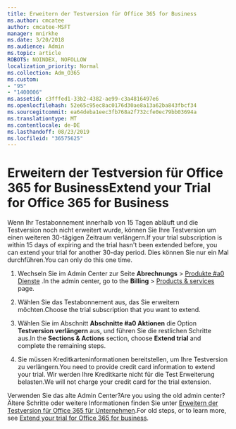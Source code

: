 ```yaml
---
title: Erweitern der Testversion für Office 365 for Business
ms.author: cmcatee
author: cmcatee-MSFT
manager: mnirkhe
ms.date: 3/20/2018
ms.audience: Admin
ms.topic: article
ROBOTS: NOINDEX, NOFOLLOW
localization_priority: Normal
ms.collection: Adm_O365
ms.custom:
- "95"
- "1400006"
ms.assetid: c3fffed1-33b2-4382-ae99-c3a4816497e6
ms.openlocfilehash: 52e65c95ec8ac0176d30ae8a13a62ba843fbcf34
ms.sourcegitcommit: ea64deba1eec3fb768a2f732cfe0ec79bb03694a
ms.translationtype: MT
ms.contentlocale: de-DE
ms.lasthandoff: 08/23/2019
ms.locfileid: "36575625"
---
```

# <a name="extend-your-trial-for-office-365-for-business"></a><span data-ttu-id="fa4a9-102">Erweitern der Testversion für Office 365 for Business</span><span class="sxs-lookup"><span data-stu-id="fa4a9-102">Extend your Trial for Office 365 for Business</span></span>

<span data-ttu-id="fa4a9-103">Wenn Ihr Testabonnement innerhalb von 15 Tagen abläuft und die Testversion noch nicht erweitert wurde, können Sie Ihre Testversion um einen weiteren 30-tägigen Zeitraum verlängern.</span><span class="sxs-lookup"><span data-stu-id="fa4a9-103">If your trial subscription is within 15 days of expiring and the trial hasn't been extended before, you can extend your trial for another 30-day period.</span></span> <span data-ttu-id="fa4a9-104">Dies können Sie nur ein Mal durchführen.</span><span class="sxs-lookup"><span data-stu-id="fa4a9-104">You can only do this one time.</span></span>
  
1. <span data-ttu-id="fa4a9-105">Wechseln Sie im Admin Center zur Seite **Abrechnungs** \> [Produkte #a0 Dienste](https://go.microsoft.com/fwlink/p/?linkid=842054) .</span><span class="sxs-lookup"><span data-stu-id="fa4a9-105">In the admin center, go to the **Billing** \> [Products & services](https://go.microsoft.com/fwlink/p/?linkid=842054) page.</span></span>

2. <span data-ttu-id="fa4a9-106">Wählen Sie das Testabonnement aus, das Sie erweitern möchten.</span><span class="sxs-lookup"><span data-stu-id="fa4a9-106">Choose the trial subscription that you want to extend.</span></span>

3. <span data-ttu-id="fa4a9-107">Wählen Sie im Abschnitt **Abschnitte #a0 Aktionen** die Option **Testversion verlängern** aus, und führen Sie die restlichen Schritte aus.</span><span class="sxs-lookup"><span data-stu-id="fa4a9-107">In the **Sections & Actions** section, choose **Extend trial** and complete the remaining steps.</span></span>

4. <span data-ttu-id="fa4a9-108">Sie müssen Kreditkarteninformationen bereitstellen, um Ihre Testversion zu verlängern.</span><span class="sxs-lookup"><span data-stu-id="fa4a9-108">You need to provide credit card information to extend your trial.</span></span> <span data-ttu-id="fa4a9-109">Wir werden Ihre Kreditkarte nicht für die Test Erweiterung belasten.</span><span class="sxs-lookup"><span data-stu-id="fa4a9-109">We will not charge your credit card for the trial extension.</span></span>

<span data-ttu-id="fa4a9-110">Verwenden Sie das alte Admin Center?</span><span class="sxs-lookup"><span data-stu-id="fa4a9-110">Are you using the old admin center?</span></span> <span data-ttu-id="fa4a9-111">Ältere Schritte oder weitere Informationen finden Sie unter [Erweitern der Testversion für Office 365 für Unternehmen](https://docs.microsoft.com/office365/admin/subscriptions-and-billing/extend-your-trial).</span><span class="sxs-lookup"><span data-stu-id="fa4a9-111">For old steps, or to learn more, see [Extend your trial for Office 365 for business](https://docs.microsoft.com/office365/admin/subscriptions-and-billing/extend-your-trial).</span></span>
